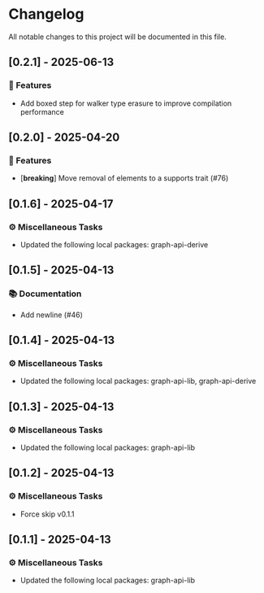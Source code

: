 # Changelog

All notable changes to this project will be documented in this file.

## [0.2.1] - 2025-06-13

### 🚀 Features

- Add boxed step for walker type erasure to improve compilation performance


## [0.2.0] - 2025-04-20

### 🚀 Features

- [**breaking**] Move removal of elements to a supports trait (#76)


## [0.1.6] - 2025-04-17

### ⚙️ Miscellaneous Tasks

- Updated the following local packages: graph-api-derive


## [0.1.5] - 2025-04-13

### 📚 Documentation

- Add newline (#46)


## [0.1.4] - 2025-04-13

### ⚙️ Miscellaneous Tasks

- Updated the following local packages: graph-api-lib, graph-api-derive


## [0.1.3] - 2025-04-13

### ⚙️ Miscellaneous Tasks

- Updated the following local packages: graph-api-lib


## [0.1.2] - 2025-04-13

### ⚙️ Miscellaneous Tasks

- Force skip v0.1.1

<!-- generated by git-cliff -->
## [0.1.1] - 2025-04-13

### ⚙️ Miscellaneous Tasks

- Updated the following local packages: graph-api-lib

<!-- generated by git-cliff -->
